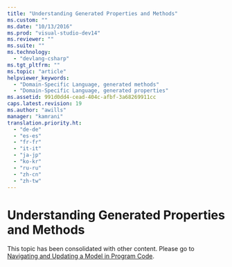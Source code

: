 ```yaml
---
title: "Understanding Generated Properties and Methods"
ms.custom: ""
ms.date: "10/13/2016"
ms.prod: "visual-studio-dev14"
ms.reviewer: ""
ms.suite: ""
ms.technology: 
  - "devlang-csharp"
ms.tgt_pltfrm: ""
ms.topic: "article"
helpviewer_keywords: 
  - "Domain-Specific Language, generated methods"
  - "Domain-Specific Language, generated properties"
ms.assetid: 991d0dd4-cead-404c-afbf-3a68269911cc
caps.latest.revision: 19
ms.author: "awills"
manager: "kamrani"
translation.priority.ht: 
  - "de-de"
  - "es-es"
  - "fr-fr"
  - "it-it"
  - "ja-jp"
  - "ko-kr"
  - "ru-ru"
  - "zh-cn"
  - "zh-tw"
---
```

# Understanding Generated Properties and Methods
This topic has been consolidated with other content. Please go to [Navigating and Updating a Model in Program Code](../modeling/navigating-and-updating-a-model-in-program-code.md).